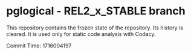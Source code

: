 # pglogical - REL2_x_STABLE branch

This repository contains the frozen state of the repository.
Its history is cleared. It is used only for static code
analysis with Codacy.

Commit Time: 1716004197